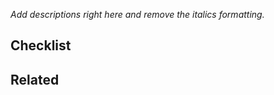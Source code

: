 <!-- This template states the absolute minimum for an MR. If you want to have a more elaborate template for a specific kind of MR (feature/bugfix/docs) with a checklist, select another template. -->

_Add descriptions right here and remove the italics formatting._<!-- Mandatory -->

## Checklist <!-- Optional -->
<!-- Todo items before merge-->

## Related <!-- Optional -->
<!-- Related Jira issues or other links-->